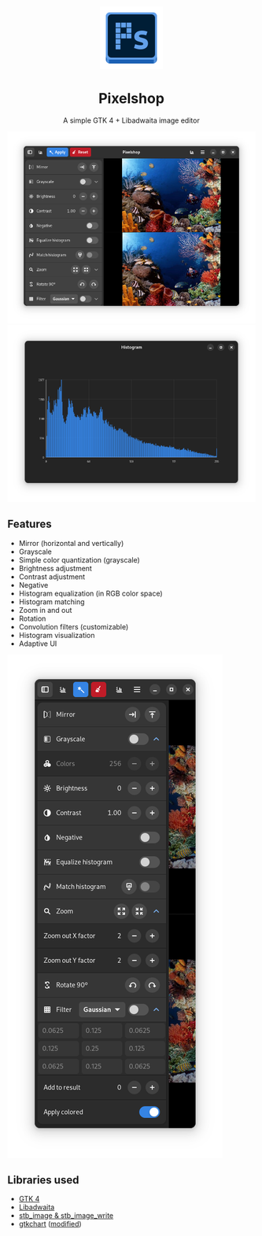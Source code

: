<div align="center">
  <img src="/data/icons/hicolor/scalable/apps/io.github.jspast.Pixelshop.svg" width=128>

  # Pixelshop

  A simple GTK 4 + Libadwaita image editor

  ![Pixelshop Screenshot](./data/screenshots/main-window.png)
  ![Histogram Window](./data/screenshots/histogram-window.png)

</div>

## Features

- Mirror (horizontal and vertically)
- Grayscale
- Simple color quantization (grayscale)
- Brightness adjustment
- Contrast adjustment
- Negative
- Histogram equalization (in RGB color space)
- Histogram matching
- Zoom in and out
- Rotation
- Convolution filters (customizable)
- Histogram visualization
- Adaptive UI

![Operations](./data/screenshots/operations.png)

## Libraries used

- [GTK 4](https://www.gtk.org/)
- [Libadwaita](https://gnome.pages.gitlab.gnome.org/libadwaita/)
- [stb_image & stb_image_write](https://github.com/nothings/stb)
- [gtkchart](https://github.com/lundmar/gtkchart) ([modified](https://github.com/jspast/gtkchart/tree/histogram))

